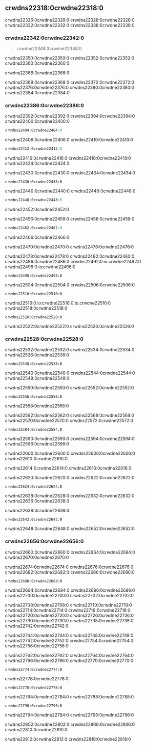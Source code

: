 ## crwdns22318:0crwdne22318:0

crwdns22326:0crwdne22326:0 crwdns22328:0crwdne22328:0 crwdns22332:0crwdne22332:0 crwdns22338:0crwdne22338:0

### crwdns22342:0crwdne22342:0

> crwdns22348:0crwdne22348:0<!-- ignore -->

crwdns22350:0crwdne22350:0 crwdns22352:0crwdne22352:0 crwdns22360:0crwdne22360:0

crwdns22366:0crwdne22366:0

crwdns22368:0crwdne22368:0 crwdns22372:0crwdne22372:0 crwdns22376:0crwdne22376:0 crwdns22380:0crwdne22380:0<!-- ignore -->
crwdns22384:0crwdne22384:0

### crwdns22386:0crwdne22386:0

crwdns22392:0crwdne22392:0 crwdns22394:0crwdne22394:0 crwdns22400:0crwdne22400:0

```rust
crwdns22404:0crwdne22404:0
```

crwdns22406:0crwdne22406:0 crwdns22410:0crwdne22410:0

```rust
crwdns22412:0crwdne22412:0
```

crwdns22416:0crwdne22416:0 crwdns22418:0crwdne22418:0 crwdns22424:0crwdne22424:0

crwdns22430:0crwdne22430:0 crwdns22434:0crwdne22434:0

```rust,ignore
crwdns22436:0crwdne22436:0
```

crwdns22440:0crwdne22440:0 crwdns22446:0crwdne22446:0

```rust
crwdns22448:0crwdne22448:0
```

<span class="caption">crwdns22452:0crwdne22452:0</span>

crwdns22456:0crwdne22456:0 crwdns22458:0crwdne22458:0

```rust
crwdns22462:0crwdne22462:0
```


<span class="caption">crwdns22466:0crwdne22466:0</span>

crwdns22470:0crwdne22470:0 crwdns22476:0crwdne22476:0

crwdns22478:0crwdne22478:0 crwdns22480:0crwdne22480:0 crwdns22486:0crwdne22486:0 crwdns22492:0:io:crwdne22492:0 crwdns22496:0:io:crwdne22496:0

```rust,noplayground
crwdns22498:0crwdne22498:0
```

crwdns22504:0crwdne22504:0 crwdns22506:0crwdne22506:0

```rust,noplayground
crwdns22510:0crwdne22510:0
```

crwdns22516:0:io:crwdnd22516:0:io:crwdne22516:0 crwdns22518:0crwdne22518:0

```rust,noplayground
crwdns22520:0crwdne22520:0
```

crwdns22522:0crwdne22522:0 crwdns22526:0crwdne22526:0

### crwdns22528:0crwdne22528:0

crwdns22532:0crwdne22532:0 crwdns22534:0crwdne22534:0 crwdns22536:0crwdne22536:0

```rust,noplayground
crwdns22538:0crwdne22538:0
```

crwdns22540:0crwdne22540:0 crwdns22544:0crwdne22544:0 crwdns22548:0crwdne22548:0

crwdns22550:0crwdne22550:0 crwdns22552:0crwdne22552:0

```rust,ignore
crwdns22556:0crwdne22556:0
```


<span class="caption">crwdns22558:0crwdne22558:0</span>

crwdns22562:0crwdne22562:0 crwdns22568:0crwdne22568:0<!-- ignore -->
crwdns22570:0crwdne22570:0 crwdns22572:0crwdne22572:0

```rust,ignore,does_not_compile
crwdns22584:0crwdne22584:0
```

crwdns22590:0crwdne22590:0 crwdns22594:0crwdne22594:0 crwdns22596:0crwdne22596:0

crwdns22600:0crwdne22600:0 crwdns22606:0crwdne22606:0 crwdns22610:0crwdne22610:0

crwdns22614:0crwdne22614:0 crwdns22616:0crwdne22616:0

crwdns22620:0crwdne22620:0 crwdns22622:0crwdne22622:0

```rust,ignore
crwdns22624:0crwdne22624:0
```

crwdns22628:0crwdne22628:0 crwdns22632:0crwdne22632:0 crwdns22636:0crwdne22636:0

crwdns22638:0crwdne22638:0

```rust,ignore
crwdns22642:0crwdne22642:0
```

crwdns22648:0crwdne22648:0 crwdns22652:0crwdne22652:0

### crwdns22656:0crwdne22656:0

crwdns22660:0crwdne22660:0 crwdns22664:0crwdne22664:0 crwdns22670:0crwdne22670:0

crwdns22674:0crwdne22674:0 crwdns22676:0crwdne22676:0 crwdns22682:0crwdne22682:0 crwdns22686:0crwdne22686:0

```rust,ignore,does_not_compile
crwdns22688:0crwdne22688:0
```

crwdns22694:0crwdne22694:0 crwdns22696:0crwdne22696:0 crwdns22700:0crwdne22700:0 crwdns22702:0crwdne22702:0

crwdns22708:0crwdne22708:0 crwdns22710:0crwdne22710:0 crwdns22714:0crwdne22714:0<!-- ignore --> crwdns22716:0crwdne22716:0 crwdns22720:0crwdne22720:0 crwdns22726:0crwdne22726:0 crwdns22730:0crwdne22730:0 crwdns22738:0crwdne22738:0 crwdns22742:0crwdne22742:0

crwdns22744:0crwdne22744:0 crwdns22748:0crwdne22748:0 crwdns22752:0crwdne22752:0 crwdns22754:0crwdne22754:0<!--
ignore --> crwdns22756:0crwdne22756:0

crwdns22762:0crwdne22762:0 crwdns22764:0crwdne22764:0 crwdns22766:0crwdne22766:0 crwdns22770:0crwdne22770:0

```rust,ignore
crwdns22774:0crwdne22774:0
```

crwdns22776:0crwdne22776:0

```rust,ignore
crwdns22778:0crwdne22778:0
```

crwdns22784:0crwdne22784:0 crwdns22788:0crwdne22788:0

```rust,ignore
crwdns22790:0crwdne22790:0
```

crwdns22794:0crwdne22794:0 crwdns22796:0crwdne22796:0

crwdns22802:0crwdne22802:0 crwdns22806:0crwdne22806:0 crwdns22810:0crwdne22810:0

crwdns22812:0crwdne22812:0
crwdns22818:0crwdne22818:0
